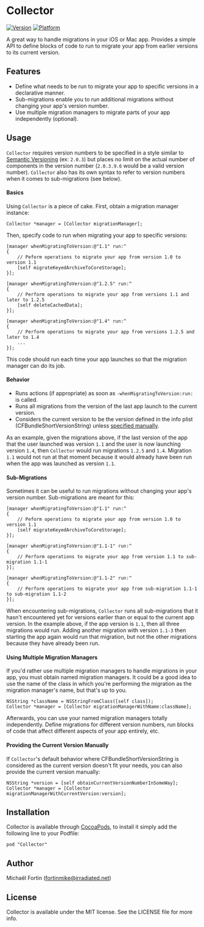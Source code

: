 # Collector

[![Version](http://cocoapod-badges.herokuapp.com/v/Collector/badge.png)](http://cocoadocs.org/docsets/Collector)
[![Platform](http://cocoapod-badges.herokuapp.com/p/Collector/badge.png)](http://cocoadocs.org/docsets/Collector)

A great way to handle migrations in your iOS or Mac app. Provides a simple API to define blocks of code to run to migrate your app from earlier versions to its current version.

## Features

- Define what needs to be run to migrate your app to specific versions in a declarative manner.
- Sub-migrations enable you to run additional migrations without changing your app's version number.
- Use multiple migration managers to migrate parts of your app independently (optional).

## Usage

`Collector` requires version numbers to be specified in a style similar to [Semantic Versioning](http://semver.org) (ex: `2.0.3`) but places no limit on the actual number of components in the version number (`2.0.3.9.6` would be a valid version number). `Collector` also has its own syntax to refer to version numbers when it comes to sub-migrations (see below).

#### Basics

Using `Collector` is a piece of cake. First, obtain a migration manager instance:

```objc
Collector *manager = [Collector migrationManager];
```
	
Then, specify code to run when migrating your app to specific versions:

```objc
[manager whenMigratingToVersion:@"1.1" run:^
{
	// Peform operations to migrate your app from version 1.0 to version 1.1
	[self migrateKeyedArchiveToCoreStorage];
}];

[manager whenMigratingToVersion:@"1.2.5" run:^
{
	// Perform operations to migrate your app from versions 1.1 and later to 1.2.5
	[self deleteCachedData];
}];

[manager whenMigratingToVersion:@"1.4" run:^
{
	// Perform operations to migrate your app from versions 1.2.5 and later to 1.4
	...
}];
```

This code should run each time your app launches so that the migration manager can do its job.

#### Behavior

- Runs actions (if appropriate) as soon as `-whenMigratingToVersion:run:` is called.
- Runs all migrations from the version of the last app launch to the current version.
- Considers the current version to be the version defined in the info plist (CFBundleShortVersionString) unless [specified manually](#manual-current-version).

As an example, given the migrations above, if the last version of the app that the user launched was version `1.1` and the user is now launching version `1.4`, then `Collector` would run migrations `1.2.5` and `1.4`. Migration `1.1` would not run at that moment because it would already have been run when the app was launched as version `1.1`.

#### Sub-Migrations

Sometimes it can be useful to run migrations without changing your app's version number. Sub-migrations are meant for this:

```objc
[manager whenMigratingToVersion:@"1.1" run:^
{
	// Peform operations to migrate your app from version 1.0 to version 1.1
	[self migrateKeyedArchiveToCoreStorage];
}];

[manager whenMigratingToVersion:@"1.1-1" run:^
{
	// Perform operations to migrate your app from version 1.1 to sub-migration 1.1-1
}];

[manager whenMigratingToVersion:@"1.1-2" run:^
{
	// Perform operations to migrate your app from sub-migration 1.1-1 to sub-migration 1.1-2
}];
```

When encountering sub-migrations, `Collector` runs all sub-migrations that it hasn't encountered yet for versions earlier than or equal to the current app version. In the example above, if the app version is `1.1`, then all three migrations would run. Adding another migration with version `1.1-3` then starting the app again would run that migration, but not the other migrations because they have already been run.

<a name="manual-current-version"></a>
#### Using Multiple Migration Managers

If you'd rather use multiple migration managers to handle migrations in your app, you must obtain named migration managers. It could be a good idea to use the name of the class in which you're performing the migration as the migration manager's name, but that's up to you.

```objc
NSString *className = NSStringFromClass([self class]);
Collector *manager = [Collector migrationManagerWithName:className];
```

Afterwards, you can use your named migration managers totally independently. Define migrations for different version numbers, run blocks of code that affect different aspects of your app entirely, etc.

#### Providing the Current Version Manually

If `Collector`'s default behavior where CFBundleShortVersionString is considered as the current version doesn't fit your needs, you can also provide the current version manually:

	NSString *version = [self obtainCurrentVersionNumberInSomeWay];
	Collector *manager = [Collector migrationManagerWithCurrentVersion:version];

## Installation

Collector is available through [CocoaPods](http://cocoapods.org), to install
it simply add the following line to your Podfile:

    pod "Collector"

## Author

Michaël Fortin (fortinmike@irradiated.net)

## License

Collector is available under the MIT license. See the LICENSE file for more info.

